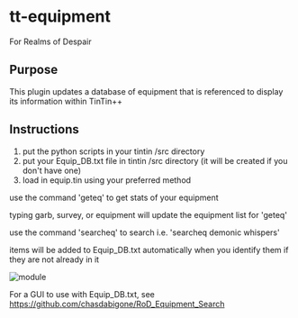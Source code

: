 # tt-equipment
For Realms of Despair

## Purpose
This plugin updates a database of equipment that is referenced to display its information within TinTin++

## Instructions

1. put the python scripts in your tintin /src directory
2. put your Equip_DB.txt file in tintin /src directory (it will be created if you don't have one)
3. load in equip.tin using your preferred method

use the command 'geteq' to get stats of your equipment

typing garb, survey, or equipment will update the equipment list for 'geteq'

use the command 'searcheq' to search i.e. 'searcheq demonic whispers'

items will be added to Equip_DB.txt automatically when you identify them if they are not already in it

![module](https://github.com/chasdabigone/tt-equipment/assets/13225826/98f11221-5e9f-4160-96e8-324b78565ff5)

For a GUI to use with Equip_DB.txt, see https://github.com/chasdabigone/RoD_Equipment_Search
